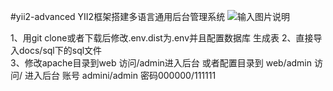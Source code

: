 #yii2-advanced
YII2框架搭建多语言通用后台管理系统
![输入图片说明](http://git.oschina.net/uploads/images/2016/1107/220810_5f2c3d89_5211.png "在这里输入图片标题")


1、用git clone或者下载后修改.env.dist为.env并且配置数据库
生成表
2、直接导入docs/sql下的sql文件  
3、修改apache目录到web  访问/admin进入后台   或者配置目录到 web/admin  访问/ 进入后台
   账号 admini/admin  密码000000/111111